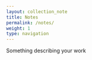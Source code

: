 ```yaml
---
layout: collection_note
title: Notes
permalink: /notes/
weight: 1
type: navigation
---
```

Something describing your work